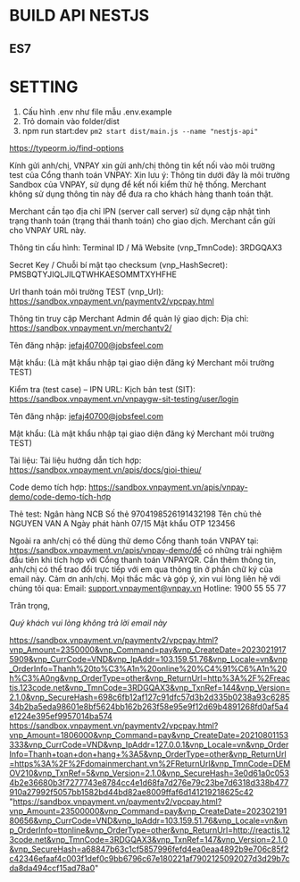 # BUILD API NESTJS



## ES7


# SETTING
1. Cấu hình .env như file mẫu .env.example
2. Trỏ domain vào folder/dist
3. npm run start:dev
   `pm2 start dist/main.js --name "nestjs-api"`

   


https://typeorm.io/find-options



Kính gửi anh/chị,
VNPAY xin gửi anh/chị thông tin kết nối vào môi trường test của Cổng thanh toán VNPAY:
Xin lưu ý:
Thông tin dưới đây là môi trường Sandbox của VNPAY, sử dụng để kết nối kiểm thử hệ thống. Merchant không sử dụng thông tin này để đưa ra cho khách hàng thanh toán thật.

Merchant cần tạo địa chỉ IPN (server call server) sử dụng cập nhật tình trạng thanh toán (trạng thái thanh toán) cho giao dịch. Merchant cần gửi cho VNPAY URL này.

Thông tin cấu hình:
Terminal ID / Mã Website (vnp_TmnCode): 3RDGQAX3

Secret Key / Chuỗi bí mật tạo checksum (vnp_HashSecret): PMSBQTYJIQLJILQTWHKAESOMMTXYHFHE

Url thanh toán môi trường TEST (vnp_Url): https://sandbox.vnpayment.vn/paymentv2/vpcpay.html

Thông tin truy cập Merchant Admin để quản lý giao dịch:
Địa chỉ: https://sandbox.vnpayment.vn/merchantv2/

Tên đăng nhập: jefaj40700@jobsfeel.com

Mật khẩu: (Là mật khẩu nhập tại giao diện đăng ký Merchant môi trường TEST)

Kiểm tra (test case) – IPN URL:
Kịch bản test (SIT): https://sandbox.vnpayment.vn/vnpaygw-sit-testing/user/login

Tên đăng nhập: jefaj40700@jobsfeel.com

Mật khẩu: (Là mật khẩu nhập tại giao diện đăng ký Merchant môi trường TEST)

Tài liệu:
Tài liệu hướng dẫn tích hợp: https://sandbox.vnpayment.vn/apis/docs/gioi-thieu/

Code demo tích hợp: https://sandbox.vnpayment.vn/apis/vnpay-demo/code-demo-tích-hợp

Thẻ test:
Ngân hàng	NCB
Số thẻ	9704198526191432198
Tên chủ thẻ	NGUYEN VAN A
Ngày phát hành	07/15
Mật khẩu OTP	123456

Ngoài ra anh/chị có thể dùng thử demo Cổng thanh toán VNPAY tại: https://sandbox.vnpayment.vn/apis/vnpay-demo/để có những trải nghiệm đầu tiên khi tích hợp với Cổng thanh toán VNPAYQR.
Cần thêm thông tin, anh/chị có thể trao đổi trực tiếp với em qua thông tin ở phần chữ ký của email này.
Cảm ơn anh/chị.
Mọi thắc mắc và góp ý, xin vui lòng liên hệ với chúng tôi qua:
Email: support.vnpayment@vnpay.vn
Hotline: 1900 55 55 77

Trân trọng,

*Quý khách vui lòng không trả lời email này*



https://sandbox.vnpayment.vn/paymentv2/vpcpay.html?vnp_Amount=2350000&vnp_Command=pay&vnp_CreateDate=20230219175909&vnp_CurrCode=VND&vnp_IpAddr=103.159.51.76&vnp_Locale=vn&vnp_OrderInfo=Thanh%20to%C3%A1n%20online%20%C4%91%C6%A1n%20h%C3%A0ng&vnp_OrderType=other&vnp_ReturnUrl=http%3A%2F%2Freactjs.123code.net&vnp_TmnCode=3RDGQAX3&vnp_TxnRef=144&vnp_Version=2.1.0&vnp_SecureHash=698c6fb12af127c91dfc57d3b2d335b0238a93c628534b2ba5eda98601e8bf5624bb162b263f58e95e9f12d69b4891268fd0af5a4e1224e395ef9957014ba574
https://sandbox.vnpayment.vn/paymentv2/vpcpay.html?vnp_Amount=1806000&vnp_Command=pay&vnp_CreateDate=20210801153333&vnp_CurrCode=VND&vnp_IpAddr=127.0.0.1&vnp_Locale=vn&vnp_OrderInfo=Thanh+toan+don+hang+%3A5&vnp_OrderType=other&vnp_ReturnUrl=https%3A%2F%2Fdomainmerchant.vn%2FReturnUrl&vnp_TmnCode=DEMOV210&vnp_TxnRef=5&vnp_Version=2.1.0&vnp_SecureHash=3e0d61a0c0534b2e36680b3f7277743e8784cc4e1d68fa7d276e79c23be7d6318d338b477910a27992f5057bb1582bd44bd82ae8009ffaf6d141219218625c42
"https://sandbox.vnpayment.vn/paymentv2/vpcpay.html?vnp_Amount=23500000&vnp_Command=pay&vnp_CreateDate=20230219180656&vnp_CurrCode=VND&vnp_IpAddr=103.159.51.76&vnp_Locale=vn&vnp_OrderInfo=ttonline&vnp_OrderType=other&vnp_ReturnUrl=http://reactjs.123code.net&vnp_TmnCode=3RDGQAX3&vnp_TxnRef=147&vnp_Version=2.1.0&vnp_SecureHash=a68847b63c1cf5857996fefd4ea0eaa4892b9e706c85f2c42346efaaf4c003f1def0c9bb6796c67e180221af7902125092027d3d29b7cda8da494ccf15ad78a0"
